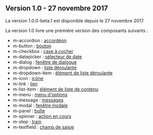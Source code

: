 <h2>Version 1.0 - 27 novembre 2017</h2>

La version <m-link mode="link" target="_blank" href='https://github.com/ulaval/modul-components/releases'>1.0.0-beta.1</m-link> est disponible depuis le 27 novembre 2017.

La version 1.0 livre une première version des composants suivants&nbsp;:
  <ul class="m-u--bullet-list">
    <li>m-accordion : <a href="https://ulaval.github.io/modul/composants/contenu/m-accordion/portrait">accordéon</a></li>
    <li>m-button : <a href="https://ulaval.github.io/modul/composants/formulaires/m-button/portrait">bouton</a></li>
    <li>m-checkbox : <a href="https://ulaval.github.io/modul/composants/formulaires/m-checkbox/portrait">case à cocher</a></li>
    <li>m-datepicker : <a href="https://ulaval.github.io/modul/composants/formulaires/m-datepicker/portrait">sélecteur de date</a></li>
    <li>m-dialog : <a href="https://ulaval.github.io/modul/composants/communication/m-dialog/portrait">fenêtre de dialogue</a></li>
    <li>m-dropdown : <a href="https://ulaval.github.io/modul/composants/formulaires/m-dropdown/portrait">liste déroulante</a></li>
    <li>m-dropdown-item : <a href="https://ulaval.github.io/modul/composants/formulaires/m-dropdown-item/portrait">élément de liste déroulante</a></li>
    <li>m-icon : <a href="https://ulaval.github.io/modul/composants/indicateurs/m-icon/portrait">icône</a></li>
    <li>m-link : <a href="https://ulaval.github.io/modul/composants/navigation/m-link/portrait">lien</a></li>
    <li>m-list-item : <a href="https://ulaval.github.io/modul/m-list-item/portrait">élément de liste de contenu</a></li>
    <li>m-menu : <a href="https://ulaval.github.io/modul/composants/contenu/m-menu/portrait">menu d'options</a></li>
    <li>m-message : <a href="https://ulaval.github.io/modul/composants/communication/m-message/portrait">messages</a></li>
    <li>m-modal : <a href="https://ulaval.github.io/modul/composants/communication/m-modal/portrait">fenêtre modale</a></li>
    <li>m-panel : <a href="https://ulaval.github.io/modul/composants/disposition/m-panel/portrait">boîte</a></li>
    <li>m-spinner : <a href="https://ulaval.github.io/modul/composants/indicateurs/m-spinner/portrait">action en cours</a></li>
    <li>m-step : <a href="https://ulaval.github.io/modul/composants/disposition/m-step/portrait">train</a></li>
    <li>m-textfield : <a href="https://ulaval.github.io/modul/composants/formulaires/m-textfield/portrait">champ de saisie</a></li>
 </ul>